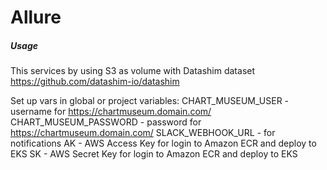 # Allure

##### Usage
This services by using S3 as volume with Datashim dataset
https://github.com/datashim-io/datashim

Set up vars in global or project variables:
CHART_MUSEUM_USER - username for https://chartmuseum.domain.com/
CHART_MUSEUM_PASSWORD - password for https://chartmuseum.domain.com/
SLACK_WEBHOOK_URL - for notifications 
AK - AWS Access Key for login to Amazon ECR and deploy to EKS
SK - AWS Secret Key for login to Amazon ECR and deploy to EKS